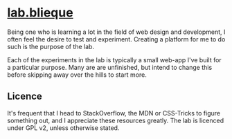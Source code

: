 # [lab.blieque](https://blieque.github.io)

Being one who is learning a lot in the field of web design and development, I often feel the desire to test and experiment. Creating a platform for me to do such is the purpose of the lab.

Each of the experiments in the lab is typically a small web-app I've built for a particular purpose. Many are are unfinished, but intend to change this before skipping away over the hills to start more. 

## Licence

It's frequent that I head to StackOverflow, the MDN or CSS-Tricks to figure something out, and I appreciate these resources greatly. The lab is licenced under GPL v2, unless otherwise stated.
